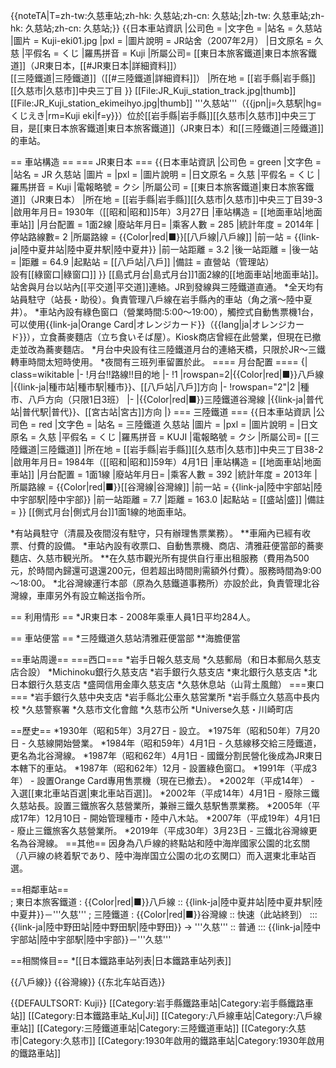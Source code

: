 {{noteTA|T=zh-tw:久慈車站;zh-hk: 久慈站;zh-cn: 久慈站;|zh-tw: 久慈車站;zh-hk: 久慈站;zh-cn: 久慈站;}}
{{日本車站資訊
|公司色 =
|文字色 =
|站名 = 久慈站
|圖片 = Kuji-eki01.jpg
|pxl =
|圖片說明 = JR站舍（2007年2月）
|日文原名 = 久慈
|平假名 = くじ
|羅馬拼音 = Kuji
|所屬公司= [[東日本旅客鐵道|東日本旅客鐵道]]（JR東日本，[[#JR東日本|詳細資料]]）<br />[[三陸鐵道|三陸鐵道]]（[[#三陸鐵道|詳細資料]]）
|所在地 = [[岩手縣|岩手縣]][[久慈市|久慈市]]中央三丁目
}}
[[File:JR_Kuji_station_track.jpg|thumb]]
[[File:JR_Kuji_station_ekimeihyo.jpg|thumb]]
'''久慈站'''（{{jpn|j=久慈駅|hg=くじえき|rm=Kuji eki|f=y}}）位於[[岩手縣|岩手縣]][[久慈市|久慈市]]中央三丁目，是[[東日本旅客鐵道|東日本旅客鐵道]]（JR東日本）和[[三陸鐵道|三陸鐵道]]的車站。

== 車站構造 == 
=== JR東日本 ===
{{日本車站資訊
|公司色 = green
|文字色 =
|站名 = JR 久慈站
|圖片 =
|pxl =
|圖片說明 =
|日文原名 = 久慈
|平假名 = くじ
|羅馬拼音 = Kuji
|電報略號 = クシ
|所屬公司 = [[東日本旅客鐵道|東日本旅客鐵道]]（JR東日本）
|所在地 = [[岩手縣|岩手縣]][[久慈市|久慈市]]中央三丁目39-3
|啟用年月日= 1930年（[[昭和|昭和]]5年）3月27日<ref name="sone21"/>
|車站構造 = [[地面車站|地面車站]]
|月台配置 = 1面2線
|廢站年月日=
|乘客人數 = 285
|統計年度 = 2014年
|停站路線數= 2
|所屬路線 = {{Color|red|■}}[[八戶線|八戶線]]
|前一站 = {{link-ja|陸中夏井站|陸中夏井駅|陸中夏井}}
|前一站距離 = 3.2
|後一站距離 =
|後一站 =
|距離 = 64.9
|起點站 = [[八戶站|八戶]]
|備註 = 直營站（管理站）<br />設有[[綠窗口|綠窗口]]
}}
[[島式月台|島式月台]]1面2線的[[地面車站|地面車站]]。站舍與月台以站內[[平交道|平交道]]連絡。JR到發線與三陸鐵道直通。
*全天均有站員駐守（站長・助役）。負責管理八戶線在岩手縣內的車站（角之濱～陸中夏井）。
*車站內設有綠色窗口（營業時間:5:00～19:00），觸控式自動售票機1台，可以使用{{link-ja|Orange Card|オレンジカード}}（{{lang|ja|オレンジカード}}），立食蕎麥麵店（立ち食いそば屋）。Kiosk商店曾經在此營業，但現在已撤走並改為蕎麥麵店。
*月台中央設有往三陸鐵道月台的連絡天橋，只限於JR～三鐵轉車時間太短時使用。
*夜間有三班列車留置於此。
==== 月台配置 ====
{| class=wikitable
|-
!月台!!路線!!目的地
|-
!1
|rowspan=2|{{Color|red|■}}八戶線
|{{link-ja|種市站|種市駅|種市}}、[[八戶站|八戶]]方向
|-
!rowspan="2"|2
|種市、八戶方向（只限1日3班）
|-
|{{Color|red|■}}三陸鐵道谷灣線
|{{link-ja|普代站|普代駅|普代}}、[[宮古站|宮古]]方向
|}
=== 三陸鐵道 ===
{{日本車站資訊
|公司色 = red
|文字色 =
|站名 = 三陸鐵道 久慈站
|圖片 =
|pxl =
|圖片說明 =
|日文原名 = 久慈
|平假名 = くじ
|羅馬拼音 = KUJI
|電報略號 = クシ
|所屬公司= [[三陸鐵道|三陸鐵道]]
|所在地 = [[岩手縣|岩手縣]][[久慈市|久慈市]]中央三丁目38-2
|啟用年月日= 1984年（[[昭和|昭和]]59年）4月1日<ref name="sone21"/>
|車站構造 = [[地面車站|地面車站]]
|月台配置 = 1面1線
|廢站年月日=
|乘客人數 = 392
|統計年度 = 2013年
|所屬路線 = {{Color|red|■}}[[谷灣線|谷灣線]]
|前一站 = {{link-ja|陸中宇部站|陸中宇部駅|陸中宇部}}
|前一站距離 = 7.7
|距離 = 163.0
|起點站 = [[盛站|盛]]
|備註 =
}}
[[側式月台|側式月台]]1面1線的地面車站。

*有站員駐守（清晨及夜間沒有駐守，只有辦理售票業務）。
**車廂內已經有收票、付費的設備。
*車站內設有收票口、自動售票機、商店、清雅莊便當部的蕎麥麵店、久慈市観光所。
**在久慈市觀光所有提供自行車出租服務（費用為500元，於時間內歸還可退還200元，但若超出時間則需額外付費）。服務時間為9:00～18:00。
*北谷灣線運行本部（原為久慈鐵道事務所）亦設於此，負責管理北谷灣線，車庫另外有設立輸送指令所。

== 利用情形 ==
*JR東日本 - 2008年乘車人員1日平均284人。

== 車站便當 ==
*三陸鐵道久慈站清雅莊便當部
**海膽便當

==車站周邊== 
===西口===
*岩手日報久慈支局
*久慈郵局（和日本郵局久慈支店合設）
*Michinoku銀行久慈支店
*岩手銀行久慈支店
*東北銀行久慈支店
*北日本銀行久慈支店
*盛岡信用金庫久慈支店
*久慈休息站（山背土風館）
===東口===
*岩手銀行久慈中央支店
*岩手縣北公車久慈営業所
*岩手縣立久慈高中長内校
*久慈警察署
*久慈市文化會館
*久慈市公所
*Universe久慈・川崎町店

==歷史== 
*1930年（昭和5年）3月27日 - 設立。
*1975年（昭和50年）7月20日 - 久慈線開始營業。
*1984年（昭和59年）4月1日 - 久慈線移交給三陸鐵道，更名為北谷灣線。
*1987年（昭和62年）4月1日 -  國鐵分割民營化後成為JR東日本轄下的車站。
*1987年（昭和62年）12月 - 設置綠色窗口。
*1991年（平成3年） - 設置Orange Card專用售票機（現在已撤去）。
*2002年（平成14年） - 入選[[東北車站百選|東北車站百選]]。
*2002年（平成14年）4月1日 - 廢除三鐵久慈站長。設置三鐵旅客久慈營業所，兼辦三鐵久慈駅售票業務。
*2005年（平成17年）12月10日 - 開始管理種市・陸中八木站。
*2007年（平成19年）4月1日 - 廢止三鐵旅客久慈營業所。
*2019年（平成30年）3月23日 - 三鐵北谷灣線更名為谷灣線。
==其他==
因身為八戶線的終點站和陸中海岸國家公園的北玄關（八戸線の終着駅であり、陸中海岸国立公園の北の玄関口）而入選東北車站百選。

==相鄰車站==  
; 東日本旅客鐵道
: {{Color|red|■}}八戶線
:: {{link-ja|陸中夏井站|陸中夏井駅|陸中夏井}}－'''久慈'''
; 三陸鐵道
: {{Color|red|■}}谷灣線
:: 快速（此站終到）
::: {{link-ja|陸中野田站|陸中野田駅|陸中野田}} → '''久慈'''
:: 普通
::: {{link-ja|陸中宇部站|陸中宇部駅|陸中宇部}}－'''久慈'''

==相關條目== 
*[[日本鐵路車站列表|日本鐵路車站列表]]

{{八戶線}} 
{{谷灣線}}
{{东北车站百选}}

{{DEFAULTSORT: Kuji}} 
[[Category:岩手縣鐵路車站|Category:岩手縣鐵路車站]] 
[[Category:日本鐵路車站_Ku|Ji]] 
[[Category:八戶線車站|Category:八戶線車站]] 
[[Category:三陸鐵道車站|Category:三陸鐵道車站]]
[[Category:久慈市|Category:久慈市]]
[[Category:1930年啟用的鐵路車站|Category:1930年啟用的鐵路車站]]